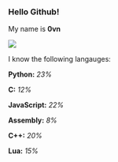 ### Hello Github!

My name is **0vn**

![](https://komarev.com/ghpvc/?username=LinkerScript&label=Profile+Viewers)

I know the following langauges:

**Python:** *23%*

**C:** *12%*

**JavaScript:** *22%*

**Assembly:** *8%*

**C++:** *20%*

**Lua:** *15%*
